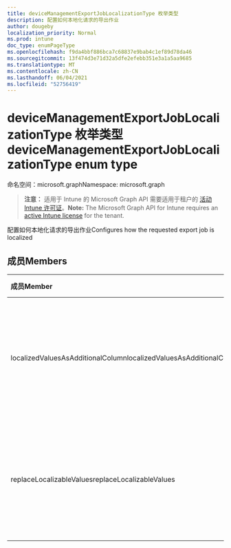 ```yaml
---
title: deviceManagementExportJobLocalizationType 枚举类型
description: 配置如何本地化请求的导出作业
author: dougeby
localization_priority: Normal
ms.prod: intune
doc_type: enumPageType
ms.openlocfilehash: f9da4bbf886bca7c68837e9bab4c1ef89d78da46
ms.sourcegitcommit: 13f474d3e71d32a5dfe2efebb351e3a1a5aa9685
ms.translationtype: MT
ms.contentlocale: zh-CN
ms.lasthandoff: 06/04/2021
ms.locfileid: "52756419"
---
```

# <a name="devicemanagementexportjoblocalizationtype-enum-type"></a><span data-ttu-id="ae577-103">deviceManagementExportJobLocalizationType 枚举类型</span><span class="sxs-lookup"><span data-stu-id="ae577-103">deviceManagementExportJobLocalizationType enum type</span></span>

<span data-ttu-id="ae577-104">命名空间：microsoft.graph</span><span class="sxs-lookup"><span data-stu-id="ae577-104">Namespace: microsoft.graph</span></span>

> <span data-ttu-id="ae577-105">**注意：** 适用于 Intune 的 Microsoft Graph API 需要适用于租户的 [活动 Intune 许可证](https://go.microsoft.com/fwlink/?linkid=839381)。</span><span class="sxs-lookup"><span data-stu-id="ae577-105">**Note:** The Microsoft Graph API for Intune requires an [active Intune license](https://go.microsoft.com/fwlink/?linkid=839381) for the tenant.</span></span>

<span data-ttu-id="ae577-106">配置如何本地化请求的导出作业</span><span class="sxs-lookup"><span data-stu-id="ae577-106">Configures how the requested export job is localized</span></span>

## <a name="members"></a><span data-ttu-id="ae577-107">成员</span><span class="sxs-lookup"><span data-stu-id="ae577-107">Members</span></span>
|<span data-ttu-id="ae577-108">成员</span><span class="sxs-lookup"><span data-stu-id="ae577-108">Member</span></span>|<span data-ttu-id="ae577-109">值</span><span class="sxs-lookup"><span data-stu-id="ae577-109">Value</span></span>|<span data-ttu-id="ae577-110">说明</span><span class="sxs-lookup"><span data-stu-id="ae577-110">Description</span></span>|
|:---|:---|:---|
|<span data-ttu-id="ae577-111">localizedValuesAsAdditionalColumn</span><span class="sxs-lookup"><span data-stu-id="ae577-111">localizedValuesAsAdditionalColumn</span></span>|<span data-ttu-id="ae577-112">0</span><span class="sxs-lookup"><span data-stu-id="ae577-112">0</span></span>|<span data-ttu-id="ae577-113">配置导出作业以将本地化值作为附加列公开</span><span class="sxs-lookup"><span data-stu-id="ae577-113">Configures the export job to expose localized values as an additional column</span></span>|
|<span data-ttu-id="ae577-114">replaceLocalizableValues</span><span class="sxs-lookup"><span data-stu-id="ae577-114">replaceLocalizableValues</span></span>|<span data-ttu-id="ae577-115">1</span><span class="sxs-lookup"><span data-stu-id="ae577-115">1</span></span>|<span data-ttu-id="ae577-116">配置导出作业以将可枚举值替换为其本地化值</span><span class="sxs-lookup"><span data-stu-id="ae577-116">Configures the export job to replace enumerable values with their localized values</span></span>|




